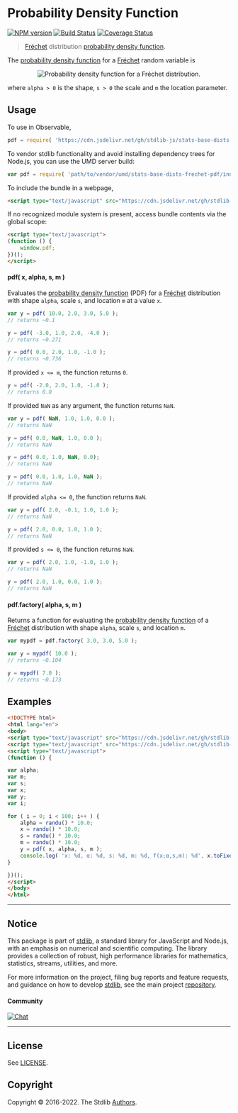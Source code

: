 <!--

@license Apache-2.0

Copyright (c) 2018 The Stdlib Authors.

Licensed under the Apache License, Version 2.0 (the "License");
you may not use this file except in compliance with the License.
You may obtain a copy of the License at

   http://www.apache.org/licenses/LICENSE-2.0

Unless required by applicable law or agreed to in writing, software
distributed under the License is distributed on an "AS IS" BASIS,
WITHOUT WARRANTIES OR CONDITIONS OF ANY KIND, either express or implied.
See the License for the specific language governing permissions and
limitations under the License.

-->

# Probability Density Function

[![NPM version][npm-image]][npm-url] [![Build Status][test-image]][test-url] [![Coverage Status][coverage-image]][coverage-url] <!-- [![dependencies][dependencies-image]][dependencies-url] -->

> [Fréchet][frechet-distribution] distribution [probability density function][pdf].

<section class="intro">

The [probability density function][pdf] for a [Fréchet][frechet-distribution] random variable is

<!-- <equation class="equation" label="eq:frechet_pdf" align="center" raw="f\left( x; \mu, \beta \right ) = {\frac{\alpha }{s}}\;\left({\frac{x-m}{s}}\right)^{{-1-\alpha }}\;e^{{-({\frac{x-m}{s}})^{-\alpha}}}" alt="Probability density function for a Fréchet distribution."> -->

<div class="equation" align="center" data-raw-text="f\left( x; \mu, \beta \right ) = {\frac{\alpha }{s}}\;\left({\frac{x-m}{s}}\right)^{{-1-\alpha }}\;e^{{-({\frac{x-m}{s}})^{-\alpha}}}" data-equation="eq:frechet_pdf">
    <img src="https://cdn.jsdelivr.net/gh/stdlib-js/stdlib@591cf9d5c3a0cd3c1ceec961e5c49d73a68374cb/lib/node_modules/@stdlib/stats/base/dists/frechet/pdf/docs/img/equation_frechet_pdf.svg" alt="Probability density function for a Fréchet distribution.">
    <br>
</div>

<!-- </equation> -->

where `alpha > 0` is the shape, `s > 0` the scale and `m` the location parameter.

</section>

<!-- /.intro -->



<section class="usage">

## Usage

To use in Observable,

```javascript
pdf = require( 'https://cdn.jsdelivr.net/gh/stdlib-js/stats-base-dists-frechet-pdf@umd/browser.js' )
```

To vendor stdlib functionality and avoid installing dependency trees for Node.js, you can use the UMD server build:

```javascript
var pdf = require( 'path/to/vendor/umd/stats-base-dists-frechet-pdf/index.js' )
```

To include the bundle in a webpage,

```html
<script type="text/javascript" src="https://cdn.jsdelivr.net/gh/stdlib-js/stats-base-dists-frechet-pdf@umd/browser.js"></script>
```

If no recognized module system is present, access bundle contents via the global scope:

```html
<script type="text/javascript">
(function () {
    window.pdf;
})();
</script>
```

#### pdf( x, alpha, s, m )

Evaluates the [probability density function][pdf] (PDF) for a [Fréchet][frechet-distribution] distribution with shape `alpha`, scale `s`, and location `m` at a value `x`.

```javascript
var y = pdf( 10.0, 2.0, 3.0, 5.0 );
// returns ~0.1

y = pdf( -3.0, 1.0, 2.0, -4.0 );
// returns ~0.271

y = pdf( 0.0, 2.0, 1.0, -1.0 );
// returns ~0.736
```

If provided `x <= m`, the function returns `0`.

```javascript
y = pdf( -2.0, 2.0, 1.0, -1.0 );
// returns 0.0
```

If provided `NaN` as any argument, the function returns `NaN`.

```javascript
var y = pdf( NaN, 1.0, 1.0, 0.0 );
// returns NaN

y = pdf( 0.0, NaN, 1.0, 0.0 );
// returns NaN

y = pdf( 0.0, 1.0, NaN, 0.0);
// returns NaN

y = pdf( 0.0, 1.0, 1.0, NaN );
// returns NaN
```

If provided `alpha <= 0`, the function returns `NaN`.

```javascript
var y = pdf( 2.0, -0.1, 1.0, 1.0 );
// returns NaN

y = pdf( 2.0, 0.0, 1.0, 1.0 );
// returns NaN
```

If provided `s <= 0`, the function returns `NaN`.

```javascript
var y = pdf( 2.0, 1.0, -1.0, 1.0 );
// returns NaN

y = pdf( 2.0, 1.0, 0.0, 1.0 );
// returns NaN
```

#### pdf.factory( alpha, s, m )

Returns a function for evaluating the [probability density function][pdf] of a [Fréchet][frechet-distribution] distribution with shape `alpha`, scale `s`, and location `m`.

```javascript
var mypdf = pdf.factory( 3.0, 3.0, 5.0 );

var y = mypdf( 10.0 );
// returns ~0.104

y = mypdf( 7.0 );
// returns ~0.173
```

</section>

<!-- /.usage -->

<section class="examples">

## Examples

<!-- eslint no-undef: "error" -->

```html
<!DOCTYPE html>
<html lang="en">
<body>
<script type="text/javascript" src="https://cdn.jsdelivr.net/gh/stdlib-js/random-base-randu@umd/browser.js"></script>
<script type="text/javascript" src="https://cdn.jsdelivr.net/gh/stdlib-js/stats-base-dists-frechet-pdf@umd/browser.js"></script>
<script type="text/javascript">
(function () {

var alpha;
var m;
var s;
var x;
var y;
var i;

for ( i = 0; i < 100; i++ ) {
    alpha = randu() * 10.0;
    x = randu() * 10.0;
    s = randu() * 10.0;
    m = randu() * 10.0;
    y = pdf( x, alpha, s, m );
    console.log( 'x: %d, α: %d, s: %d, m: %d, f(x;α,s,m): %d', x.toFixed( 4 ), alpha.toFixed( 4 ), s.toFixed( 4 ), m.toFixed( 4 ), y.toFixed( 4 ) );
}

})();
</script>
</body>
</html>
```

</section>

<!-- /.examples -->

<!-- Section for related `stdlib` packages. Do not manually edit this section, as it is automatically populated. -->

<section class="related">

</section>

<!-- /.related -->

<!-- Section for all links. Make sure to keep an empty line after the `section` element and another before the `/section` close. -->


<section class="main-repo" >

* * *

## Notice

This package is part of [stdlib][stdlib], a standard library for JavaScript and Node.js, with an emphasis on numerical and scientific computing. The library provides a collection of robust, high performance libraries for mathematics, statistics, streams, utilities, and more.

For more information on the project, filing bug reports and feature requests, and guidance on how to develop [stdlib][stdlib], see the main project [repository][stdlib].

#### Community

[![Chat][chat-image]][chat-url]

---

## License

See [LICENSE][stdlib-license].


## Copyright

Copyright &copy; 2016-2022. The Stdlib [Authors][stdlib-authors].

</section>

<!-- /.stdlib -->

<!-- Section for all links. Make sure to keep an empty line after the `section` element and another before the `/section` close. -->

<section class="links">

[npm-image]: http://img.shields.io/npm/v/@stdlib/stats-base-dists-frechet-pdf.svg
[npm-url]: https://npmjs.org/package/@stdlib/stats-base-dists-frechet-pdf

[test-image]: https://github.com/stdlib-js/stats-base-dists-frechet-pdf/actions/workflows/test.yml/badge.svg?branch=main
[test-url]: https://github.com/stdlib-js/stats-base-dists-frechet-pdf/actions/workflows/test.yml?query=branch:main

[coverage-image]: https://img.shields.io/codecov/c/github/stdlib-js/stats-base-dists-frechet-pdf/main.svg
[coverage-url]: https://codecov.io/github/stdlib-js/stats-base-dists-frechet-pdf?branch=main

<!--

[dependencies-image]: https://img.shields.io/david/stdlib-js/stats-base-dists-frechet-pdf.svg
[dependencies-url]: https://david-dm.org/stdlib-js/stats-base-dists-frechet-pdf/main

-->

[chat-image]: https://img.shields.io/gitter/room/stdlib-js/stdlib.svg
[chat-url]: https://gitter.im/stdlib-js/stdlib/

[stdlib]: https://github.com/stdlib-js/stdlib

[stdlib-authors]: https://github.com/stdlib-js/stdlib/graphs/contributors

[umd]: https://github.com/umdjs/umd
[es-module]: https://developer.mozilla.org/en-US/docs/Web/JavaScript/Guide/Modules

[deno-url]: https://github.com/stdlib-js/stats-base-dists-frechet-pdf/tree/deno
[umd-url]: https://github.com/stdlib-js/stats-base-dists-frechet-pdf/tree/umd
[esm-url]: https://github.com/stdlib-js/stats-base-dists-frechet-pdf/tree/esm
[branches-url]: https://github.com/stdlib-js/stats-base-dists-frechet-pdf/blob/main/branches.md

[stdlib-license]: https://raw.githubusercontent.com/stdlib-js/stats-base-dists-frechet-pdf/main/LICENSE

[frechet-distribution]: https://en.wikipedia.org/wiki/Fr%C3%A9chet_distribution

[pdf]: https://en.wikipedia.org/wiki/Probability_density_function

</section>

<!-- /.links -->
